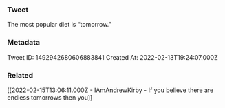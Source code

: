 ### Tweet
The most popular diet is “tomorrow.”

### Metadata
Tweet ID: 1492942680606883841
Created At: 2022-02-13T19:24:07.000Z

### Related
[[2022-02-15T13:06:11.000Z - IAmAndrewKirby - If you believe there are endless tomorrows then you]]

